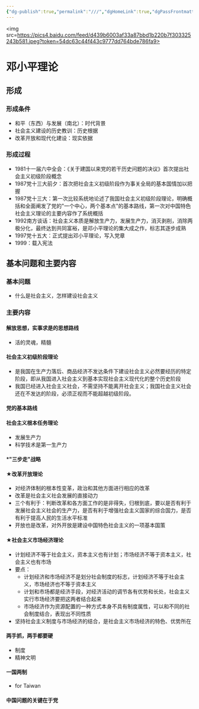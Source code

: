 ```yaml
---
{"dg-publish":true,"permalink":"///","dgHomeLink":true,"dgPassFrontmatter":false}
---
```





<img src=https://pics4.baidu.com/feed/d439b6003af33a87bbd1b220b7f303325243b581.jpeg?token=54dc63c44f443c9777dd764bde786fa9>

# 邓小平理论

## 形成

### 形成条件
- 和平（东西）与发展（南北）：时代背景
- 社会主义建设的历史教训：历史根据
- 改革开放和现代化建设：现实依据

### 形成过程
- 1981十一届六中全会：《关于建国以来党的若干历史问题的决议》首次提出社会主义初级阶段概念
- 1987党十三大前夕：首次把社会主义初级阶段作为事关全局的基本国情加以把握
- 1987党十三大：第一次比较系统地论述了我国社会主义初级阶段理论，明确概括和全面阐发了党的"一个中心，两个基本点"的基本路线，第一次对中国特色社会主义理论的主要内容作了系统概括
- 1992南方谈话：社会主义本质是解放生产力，发展生产力，消灭剥削，消除两极分化，最终达到共同富裕，是邓小平理论的集大成之作，标志其逐步成熟
- 1997党十五大：正式提出邓小平理论，写入党章
- 1999：载入宪法

## 基本问题和主要内容

### 基本问题
- 什么是社会主义，怎样建设社会主义

### 主要内容

#### 解放思想，实事求是的思想路线
- 活的灵魂，精髓

#### 社会主义初级阶段理论
- 是我国在生产力落后、商品经济不发达条件下建设社会主义必然要经历的特定阶段，即从我国进入社会主义到基本实现社会主义现代化的整个历史阶段
- 我国已经进入社会主义社会，不需坚持不能离开社会主义；我国社会主义社会还在不发达的阶段，必须正视而不能超越初级阶段。

#### 党的基本路线

#### 社会主义根本任务理论
- 发展生产力
- 科学技术是第一生产力

#### *"三步走"战略

#### $\bigstar$改革开放理论
- 对经济体制的根本性变革，政治和其他方面进行相应的改革
- 改革是社会主义社会发展的直接动力
- 三个有利于：判断改革和各方面工作的是非得失，归根到底，要以是否有利于发展社会主义社会的生产力，是否有利于增强社会主义国家的综合国力，是否有利于提高人民的生活水平标准
- 开放也是改革，对外开放是建设中国特色社会主义的一项基本国策

#### $\bigstar$社会主义市场经济理论
- 计划经济不等于社会主义，资本主义也有计划；市场经济不等于资本主义，社会主义也有市场
- 要点：
	- 计划经济和市场经济不是划分社会制度的标志，计划经济不等于社会主义，市场经济也不等于资本主义
	- 计划和市场都是经济手段，对经济活动的调节各有优势和长处，社会主义实行市场经济要把这两者结合起来
	- 市场经济作为资源配置的一种方式本身不具有制度属性，可以和不同的社会制度结合，表现出不同性质
- 坚持社会主义制度与市场经济的结合，是社会主义市场经济的特色、优势所在

#### 两手抓，两手都要硬
- 制度
- 精神文明

#### 一国两制
- for Taiwan

#### 中国问题的关键在于党
